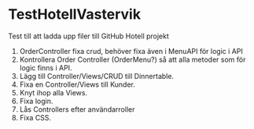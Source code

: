 # TestHotellVastervik

Test till att ladda upp filer till GitHub Hotell projekt

1. OrderController fixa crud, behöver fixa även i MenuAPI för logic i API
2. Kontrollera Order Controller (OrderMenu?) så att alla metoder som för logic finns i API.
3. Lägg till Controller/Views/CRUD till Dinnertable.
4. Fixa en Controller/Views till Kunder.
5. Knyt ihop alla Views.
6. Fixa login.
7. Lås Controllers efter användarroller
8. Fixa CSS.
